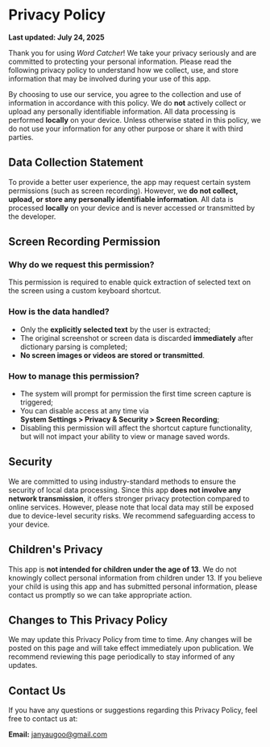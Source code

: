 # Privacy Policy

**Last updated: July 24, 2025**

Thank you for using *Word Catcher*! We take your privacy seriously and are committed to protecting your personal information. Please read the following privacy policy to understand how we collect, use, and store information that may be involved during your use of this app.

By choosing to use our service, you agree to the collection and use of information in accordance with this policy. We do **not** actively collect or upload any personally identifiable information. All data processing is performed **locally** on your device. Unless otherwise stated in this policy, we do not use your information for any other purpose or share it with third parties.

## Data Collection Statement

To provide a better user experience, the app may request certain system permissions (such as screen recording). However, we **do not collect, upload, or store any personally identifiable information**. All data is processed **locally** on your device and is never accessed or transmitted by the developer.

## Screen Recording Permission
### Why do we request this permission?
This permission is required to enable quick extraction of selected text on the screen using a custom keyboard shortcut.

### How is the data handled?
- Only the **explicitly selected text** by the user is extracted;
- The original screenshot or screen data is discarded **immediately** after dictionary parsing is completed;
- **No screen images or videos are stored or transmitted**.

### How to manage this permission?
- The system will prompt for permission the first time screen capture is triggered;
- You can disable access at any time via  
  **System Settings > Privacy & Security > Screen Recording**;
- Disabling this permission will affect the shortcut capture functionality,  
  but will not impact your ability to view or manage saved words.

## Security
We are committed to using industry-standard methods to ensure the security of local data processing. Since this app **does not involve any network transmission**, it offers stronger privacy protection compared to online services. However, please note that local data may still be exposed due to device-level security risks. We recommend safeguarding access to your device.

## Children's Privacy
This app is **not intended for children under the age of 13**. We do not knowingly collect personal information from children under 13. If you believe your child is using this app and has submitted personal information, please contact us promptly so we can take appropriate action.

## Changes to This Privacy Policy
We may update this Privacy Policy from time to time. Any changes will be posted on this page and will take effect immediately upon publication. We recommend reviewing this page periodically to stay informed of any updates.

## Contact Us
If you have any questions or suggestions regarding this Privacy Policy, feel free to contact us at:

**Email:** janyaugoo@gmail.com